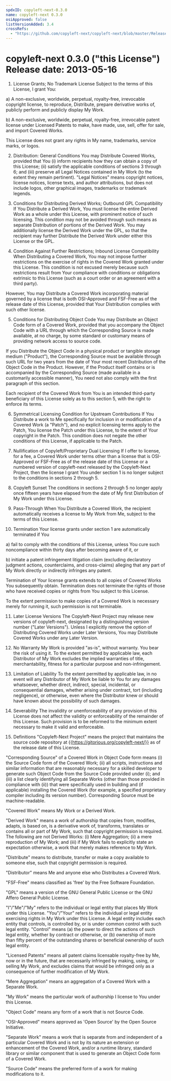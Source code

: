 ```yaml
---
spdxID: copyleft-next-0.3.0
name: copyleft-next 0.3.0
osiApproved: false
listVersionAdded: 3.4
crossRefs: 
  - "https://github.com/copyleft-next/copyleft-next/blob/master/Releases/copyleft-next-0.3.0"
---
```


# copyleft-next 0.3.0 ("this License") Release date: 2013-05-16

1. License Grants; No Trademark License
  Subject to the terms of this License, I grant You:

  a) A non-exclusive, worldwide, perpetual, royalty-free, irrevocable copyright license, to reproduce, Distribute, prepare derivative works of, publicly perform and publicly display My Work.

  b) A non-exclusive, worldwide, perpetual, royalty-free, irrevocable patent license under Licensed Patents to make, have made, use, sell, offer for sale, and import Covered Works.

  This License does not grant any rights in My name, trademarks, service marks, or logos.

2. Distribution: General Conditions
  You may Distribute Covered Works, provided that You (i) inform recipients how they can obtain a copy of this License; (ii) satisfy the applicable conditions of sections 3 through 6; and (iii) preserve all Legal Notices contained in My Work (to the extent they remain pertinent). "Legal Notices" means copyright notices, license notices, license texts, and author attributions, but does not include logos, other graphical images, trademarks or trademark legends.

3. Conditions for Distributing Derived Works; Outbound GPL Compatibility
  If You Distribute a Derived Work, You must license the entire Derived Work as a whole under this License, with prominent notice of such licensing. This condition may not be avoided through such means as separate Distribution of portions of the Derived Work. You may additionally license the Derived Work under the GPL, so that the recipient may further Distribute the Derived Work under either this License or the GPL.

4. Condition Against Further Restrictions; Inbound License Compatibility
  When Distributing a Covered Work, You may not impose further restrictions on the exercise of rights in the Covered Work granted under this License. This condition is not excused merely because such restrictions result from Your compliance with conditions or obligations extrinsic to this License (such as a court order or an agreement with a third party).

  However, You may Distribute a Covered Work incorporating material governed by a license that is both OSI-Approved and FSF-Free as of the release date of this License, provided that Your Distribution complies with such other license.

5. Conditions for Distributing Object Code
  You may Distribute an Object Code form of a Covered Work, provided that you accompany the Object Code with a URL through which the Corresponding Source is made available, at no charge, by some standard or customary means of providing network access to source code.

  If you Distribute the Object Code in a physical product or tangible storage medium ("Product"), the Corresponding Source must be available through such URL for two years from the date of Your most recent Distribution of the Object Code in the Product. However, if the Product itself contains or is accompanied by the Corresponding Source (made available in a customarily accessible manner), You need not also comply with the first paragraph of this section.

  Each recipient of the Covered Work from You is an intended third-party beneficiary of this License solely as to this section 5, with the right to enforce its terms.

6. Symmetrical Licensing Condition for Upstream Contributions
  If You Distribute a work to Me specifically for inclusion in or modification of a Covered Work (a "Patch"), and no explicit licensing terms apply to the Patch, You license the Patch under this License, to the extent of Your copyright in the Patch. This condition does not negate the other conditions of this License, if applicable to the Patch.

7. Nullification of Copyleft/Proprietary Dual Licensing
  If I offer to license, for a fee, a Covered Work under terms other than a license that is OSI-Approved or FSF-Free as of the release date of this License or a numbered version of copyleft-next released by the Copyleft-Next Project, then the license I grant You under section 1 is no longer subject to the conditions in sections 2 through 5.

8. Copyleft Sunset
  The conditions in sections 2 through 5 no longer apply once fifteen years have elapsed from the date of My first Distribution of My Work under this License.

9. Pass-Through
  When You Distribute a Covered Work, the recipient automatically receives a license to My Work from Me, subject to the terms of this License.

10. Termination
  Your license grants under section 1 are automatically terminated if You

  a) fail to comply with the conditions of this License, unless You cure such noncompliance within thirty days after becoming aware of it, or

  b) initiate a patent infringement litigation claim (excluding declaratory judgment actions, counterclaims, and cross-claims) alleging that any part of My Work directly or indirectly infringes any patent.

  Termination of Your license grants extends to all copies of Covered Works You subsequently obtain. Termination does not terminate the rights of those who have received copies or rights from You subject to this License.

  To the extent permission to make copies of a Covered Work is necessary merely for running it, such permission is not terminable.

11. Later License Versions
  The Copyleft-Next Project may release new versions of copyleft-next, designated by a distinguishing version number ("Later Versions"). Unless I explicitly remove the option of Distributing Covered Works under Later Versions, You may Distribute Covered Works under any Later Version.

12. No Warranty
  My Work is provided "as-is", without warranty. You bear the risk of using it. To the extent permitted by applicable law, each Distributor of My Work excludes the implied warranties of title, merchantability, fitness for a particular purpose and non-infringement.

13. Limitation of Liability
  To the extent permitted by applicable law, in no event will any Distributor of My Work be liable to You for any damages whatsoever, whether direct, indirect, special, incidental, or consequential damages, whether arising under contract, tort (including negligence), or otherwise, even where the Distributor knew or should have known about the possibility of such damages.

14. Severability
  The invalidity or unenforceability of any provision of this License does not affect the validity or enforceability of the remainder of this License. Such provision is to be reformed to the minimum extent necessary to make it valid and enforceable.

15. Definitions
  "Copyleft-Next Project" means the project that maintains the source code repository at {{https://gitorious.org/copyleft-next/}} as of the release date of this License.

  "Corresponding Source" of a Covered Work in Object Code form means (i) the Source Code form of the Covered Work; (ii) all scripts, instructions and similar information that are reasonably necessary for a skilled developer to generate such Object Code from the Source Code provided under (i); and (iii) a list clearly identifying all Separate Works (other than those provided in compliance with (ii)) that were specifically used in building and (if applicable) installing the Covered Work (for example, a specified proprietary compiler including its version number). Corresponding Source must be machine-readable.

  "Covered Work" means My Work or a Derived Work.

  "Derived Work" means a work of authorship that copies from, modifies, adapts, is based on, is a derivative work of, transforms, translates or contains all or part of My Work, such that copyright permission is required. The following are not Derived Works: (i) Mere Aggregation; (ii) a mere reproduction of My Work; and (iii) if My Work fails to explicitly state an expectation otherwise, a work that merely makes reference to My Work.

  "Distribute" means to distribute, transfer or make a copy available to someone else, such that copyright permission is required.

  "Distributor" means Me and anyone else who Distributes a Covered Work.

  "FSF-Free" means classified as 'free' by the Free Software Foundation.

  "GPL" means a version of the GNU General Public License or the GNU Affero General Public License.

  "I"/"Me"/"My" refers to the individual or legal entity that places My Work under this License. "You"/"Your" refers to the individual or legal entity exercising rights in My Work under this License. A legal entity includes each entity that controls, is controlled by, or is under common control with such legal entity. "Control" means (a) the power to direct the actions of such legal entity, whether by contract or otherwise, or (b) ownership of more than fifty percent of the outstanding shares or beneficial ownership of such legal entity.

  "Licensed Patents" means all patent claims licensable royalty-free by Me, now or in the future, that are necessarily infringed by making, using, or selling My Work, and excludes claims that would be infringed only as a consequence of further modification of My Work.

  "Mere Aggregation" means an aggregation of a Covered Work with a Separate Work.

  "My Work" means the particular work of authorship I license to You under this License.

  "Object Code" means any form of a work that is not Source Code.

  "OSI-Approved" means approved as 'Open Source' by the Open Source Initiative.

  "Separate Work" means a work that is separate from and independent of a particular Covered Work and is not by its nature an extension or enhancement of the Covered Work, and/or a runtime library, standard library or similar component that is used to generate an Object Code form of a Covered Work.

  "Source Code" means the preferred form of a work for making modifications to it.
